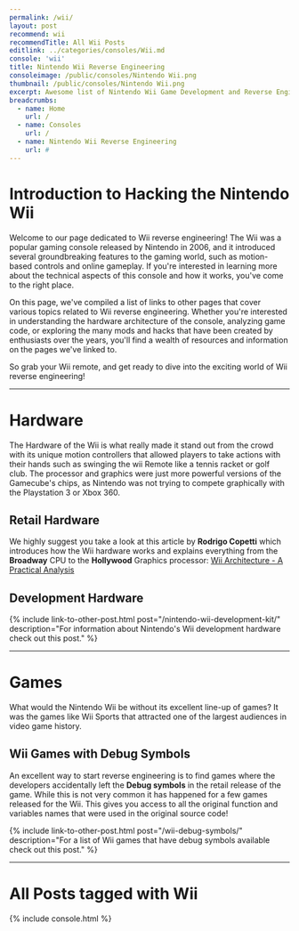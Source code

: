 ```yaml
---
permalink: /wii/
layout: post
recommend: wii
recommendTitle: All Wii Posts
editlink: ../categories/consoles/Wii.md
console: 'wii'
title: Nintendo Wii Reverse Engineering
consoleimage: /public/consoles/Nintendo Wii.png
thumbnail: /public/consoles/Nintendo Wii.png
excerpt: Awesome list of Nintendo Wii Game Development and Reverse Engineering information
breadcrumbs:
  - name: Home
    url: /
  - name: Consoles
    url: /
  - name: Nintendo Wii Reverse Engineering
    url: #
---
```

# Introduction to Hacking the Nintendo Wii
Welcome to our page dedicated to Wii reverse engineering! The Wii was a popular gaming console released by Nintendo in 2006, and it introduced several groundbreaking features to the gaming world, such as motion-based controls and online gameplay. If you're interested in learning more about the technical aspects of this console and how it works, you've come to the right place. 

On this page, we've compiled a list of links to other pages that cover various topics related to Wii reverse engineering. Whether you're interested in understanding the hardware architecture of the console, analyzing game code, or exploring the many mods and hacks that have been created by enthusiasts over the years, you'll find a wealth of resources and information on the pages we've linked to. 

So grab your Wii remote, and get ready to dive into the exciting world of Wii reverse engineering!

---
# Hardware
The Hardware of the Wii is what really made it stand out from the crowd with its unique motion controllers that allowed players to take actions with their hands such as swinging the wii Remote like a tennis racket or golf club. The processor and graphics were just more powerful versions of the Gamecube's chips, as Nintendo was not trying to compete graphically with the Playstation 3 or Xbox 360.

## Retail Hardware
We highly suggest you take a look at this article by **Rodrigo Copetti** which introduces how the Wii hardware works and explains everything from the **Broadway** CPU to the **Hollywood** Graphics processor: 
[Wii Architecture - A Practical Analysis](https://www.copetti.org/writings/consoles/wii/)

## Development Hardware
{% include link-to-other-post.html post="/nintendo-wii-development-kit/" description="For information about Nintendo's Wii development hardware check out this post." %}

---
# Games
What would the Nintendo Wii be without its excellent line-up of games? It was the games like Wii Sports that attracted one of the largest audiences in video game history.

## Wii Games with Debug Symbols
An excellent way to start reverse engineering is to find games where the developers accidentally left the **Debug symbols** in the retail release of the game. While this is not very common it has happened for a few games released for the Wii. This gives you access to all the original function and variables names that were used in the original source code!

{% include link-to-other-post.html post="/wii-debug-symbols/" description="For a list of Wii games that have debug symbols available check out this post." %}


---
# All Posts tagged with Wii
<div>

{% include console.html %}

</div>
